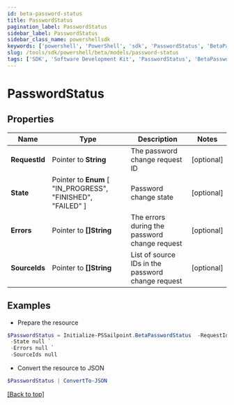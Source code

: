 ```yaml
---
id: beta-password-status
title: PasswordStatus
pagination_label: PasswordStatus
sidebar_label: PasswordStatus
sidebar_class_name: powershellsdk
keywords: ['powershell', 'PowerShell', 'sdk', 'PasswordStatus', 'BetaPasswordStatus'] 
slug: /tools/sdk/powershell/beta/models/password-status
tags: ['SDK', 'Software Development Kit', 'PasswordStatus', 'BetaPasswordStatus']
---
```



# PasswordStatus

## Properties

Name | Type | Description | Notes
------------ | ------------- | ------------- | -------------
**RequestId** |  Pointer to **String** | The password change request ID | [optional] 
**State** |  Pointer to  **Enum** [  "IN_PROGRESS",    "FINISHED",    "FAILED" ] | Password change state | [optional] 
**Errors** |  Pointer to **[]String** | The errors during the password change request | [optional] 
**SourceIds** |  Pointer to **[]String** | List of source IDs in the password change request | [optional] 

## Examples

- Prepare the resource
```powershell
$PasswordStatus = Initialize-PSSailpoint.BetaPasswordStatus  -RequestId 089899f13a8f4da7824996191587bab9 `
 -State null `
 -Errors null `
 -SourceIds null
```

- Convert the resource to JSON
```powershell
$PasswordStatus | ConvertTo-JSON
```


[[Back to top]](#) 


